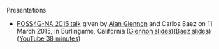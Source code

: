 Presentations  

* [FOSS4G-NA 2015 talk](https://2015.foss4g-na.org/session/open-source-tools-spatial-optimization) given by [Alan Glennon](https://github.com/glennon) and Carlos Baez on 11 March 2015, in Burlingame, California ([Glennon slides](https://github.com/arogi/presentations/blob/master/foss4gnaOptimization.pdf))([Baez slides](https://github.com/arogi/presentations/blob/master/BaezAmbulanceFOSS4GNA.pdf))([YouTube 38 minutes](https://www.youtube.com/watch?v=qSPvxgYKAFQ))

